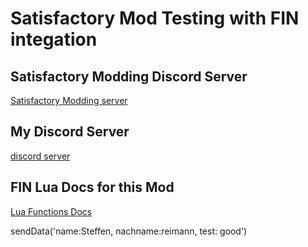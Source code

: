 # Satisfactory Mod Testing with FIN integation

## Satisfactory Modding Discord Server
[Satisfactory Modding server](https://discord.gg/QzcG9nX)

## My Discord Server
[discord server](https://discord.gg/mZRpZTb) 


## FIN Lua Docs for this Mod
[Lua Functions Docs](docs.md)


sendData('name:Steffen, nachname:reimann, test: good')
